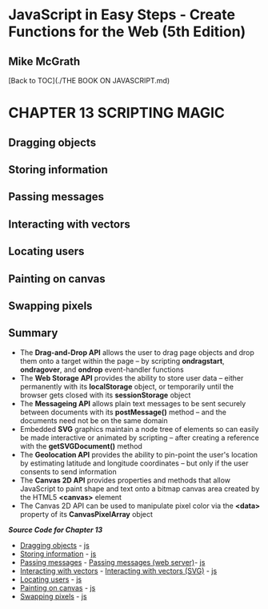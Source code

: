 # **JavaScript in Easy Steps - Create Functions for the Web (5th Edition)**
## Mike McGrath

[Back to TOC](./THE BOOK ON JAVASCRIPT.md)

# CHAPTER 13 SCRIPTING MAGIC
## Dragging objects
## Storing information
## Passing messages
## Interacting with vectors
## Locating users
## Painting on canvas
## Swapping pixels
## Summary<br>
   * The __Drag-and-Drop API__ allows the user to drag page objects and drop them onto a target within the
     page – by scripting __ondragstart__, __ondragover__, and __ondrop__ event-handler functions
   * The __Web Storage API__ provides the ability to store user data – either permanently with its
     __localStorage__ object, or temporarily until the browser gets closed with its __sessionStorage__
	 object
   * The __Messageing API__ allows plain text messages to be sent securely between documents with its
     __postMessage()__ method – and the documents need not be on the same domain
   * Embedded __SVG__ graphics maintain a node tree of elements so can easily be made interactive or
     animated by scripting – after creating a reference with the __getSVGDocument()__ method
   * The __Geolocation API__ provides the ability to pin-point the user's location by estimating latitude
     and longitude coordinates – but only if the user consents to send information
   * The __Canvas 2D API__ provides properties and methods that allow JavaScript to paint shape and text
     onto a bitmap canvas area created by the HTML5 **&lt;canvas&gt;** element
   * The Canvas 2D API can be used to manipulate pixel color via the **&lt;data&gt;** property of its
     __CanvasPixelArray__ object

***Source Code for Chapter 13***
<ul>
  <li><a href="src/13-Scripting magic/dragndrop.html">Dragging objects</a> -
	<a href="src/13-Scripting magic/dragndrop.js"> js</a></li>
  <li><a href="src/13-Scripting magic/webstorage.html">Storing information</a> -
	<a href="src/13-Scripting magic/webstorage.js"> js</a></li>
  <li><a href="src/13-Scripting magic/msg-send.html">Passing messages</a> -
	<a href="src/13-Scripting magic/msg-receive.html">Passing messages (web server)</a>-
	<a href="src/13-Scripting magic/msg.js"> js</a></li>
  <li><a href="src/13-Scripting magic/interact.html">Interacting with vectors</a> -
	<a href="src/13-Scripting magic/interact.svg">Interacting with vectors (SVG)</a> -
	<a href="src/13-Scripting magic/interact.js"> js</a></li>
  <li><a href="src/13-Scripting magic/geolocation.html">Locating users</a> -
	<a href="src/13-Scripting magic/geolocation.js"> js</a></li>
  <li><a href="src/13-Scripting magic/canvas.html">Painting on canvas</a> -
	<a href="src/13-Scripting magic/canvas.js"> js</a></li>
  <li><a href="src/13-Scripting magic/pixel.html">Swapping pixels</a> -
	<a href="src/13-Scripting magic/pixel.js"> js</a></li>
</ul>